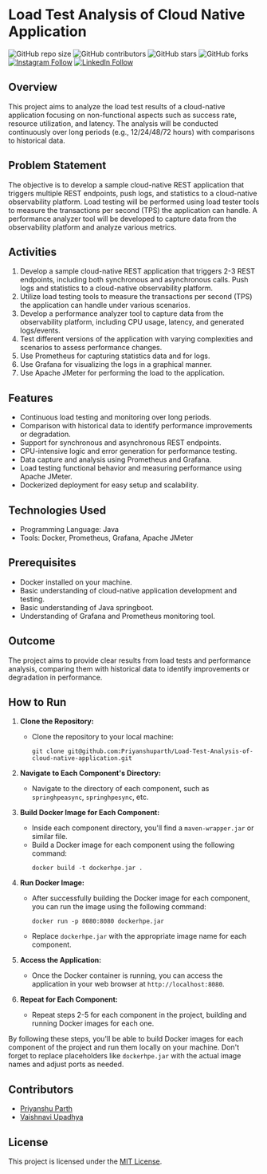 # Load Test Analysis of Cloud Native Application

![GitHub repo size](https://img.shields.io/github/repo-size/Priyanshuparth/Load-Test-Analysis-of-cloud-native-application)
![GitHub contributors](https://img.shields.io/github/contributors/Priyanshuparth/Load-Test-Analysis-of-cloud-native-application)
![GitHub stars](https://img.shields.io/github/stars/Priyanshuparth/Load-Test-Analysis-of-cloud-native-application?style=social)
![GitHub forks](https://img.shields.io/github/forks/Priyanshuparth/Load-Test-Analysis-of-cloud-native-application?style=social)
[![Instagram Follow](https://img.shields.io/badge/Instagram-%23E4405F.svg?logo=Instagram&logoColor=white)](https://instagram.com/priyanshuparth) 
[![LinkedIn Follow](https://img.shields.io/badge/LinkedIn-%230077B5.svg?logo=linkedin&logoColor=white)](https://linkedin.com/in/priyanshuparth) 

## Overview
This project aims to analyze the load test results of a cloud-native application focusing on non-functional aspects such as success rate, resource utilization, and latency. The analysis will be conducted continuously over long periods (e.g., 12/24/48/72 hours) with comparisons to historical data.

## Problem Statement
The objective is to develop a sample cloud-native REST application that triggers multiple REST endpoints, push logs, and statistics to a cloud-native observability platform. Load testing will be performed using load tester tools to measure the transactions per second (TPS) the application can handle. A performance analyzer tool will be developed to capture data from the observability platform and analyze various metrics.

## Activities
1. Develop a sample cloud-native REST application that triggers 2-3 REST endpoints, including both synchronous and asynchronous calls. Push logs and statistics to a cloud-native observability platform.
2. Utilize load testing tools to measure the transactions per second (TPS) the application can handle under various scenarios.
3. Develop a performance analyzer tool to capture data from the observability platform, including CPU usage, latency, and generated logs/events.
4. Test different versions of the application with varying complexities and scenarios to assess performance changes.
5. Use Prometheus for capturing statistics data and for logs.
6. Use Grafana for visualizing the logs in a graphical manner.
7. Use Apache JMeter for performing the load to the application.

## Features
- Continuous load testing and monitoring over long periods.
- Comparison with historical data to identify performance improvements or degradation.
- Support for synchronous and asynchronous REST endpoints.
- CPU-intensive logic and error generation for performance testing.
- Data capture and analysis using Prometheus and Grafana.
- Load testing functional behavior and measuring performance using Apache JMeter.
- Dockerized deployment for easy setup and scalability.

## Technologies Used
- Programming Language: Java
- Tools: Docker, Prometheus, Grafana, Apache JMeter

## Prerequisites
- Docker installed on your machine.
- Basic understanding of cloud-native application development and testing.
- Basic understanding of Java springboot.
- Understanding of Grafana and Prometheus monitoring tool.

## Outcome
The project aims to provide clear results from load tests and performance analysis, comparing them with historical data to identify improvements or degradation in performance.

## How to Run

1. **Clone the Repository:**
   - Clone the repository to your local machine:
     ```
     git clone git@github.com:Priyanshuparth/Load-Test-Analysis-of-cloud-native-application.git
     ```

2. **Navigate to Each Component's Directory:**
   - Navigate to the directory of each component, such as `springhpeasync`, `springhpesync`, etc.

3. **Build Docker Image for Each Component:**
   - Inside each component directory, you'll find a `maven-wrapper.jar` or similar file.
   - Build a Docker image for each component using the following command:
     ```
     docker build -t dockerhpe.jar .
     ```

4. **Run Docker Image:**
   - After successfully building the Docker image for each component, you can run the image using the following command:
     ```
     docker run -p 8080:8080 dockerhpe.jar
     ```
   - Replace `dockerhpe.jar` with the appropriate image name for each component.

5. **Access the Application:**
   - Once the Docker container is running, you can access the application in your web browser at `http://localhost:8080`.

6. **Repeat for Each Component:**
   - Repeat steps 2-5 for each component in the project, building and running Docker images for each one.

By following these steps, you'll be able to build Docker images for each component of the project and run them locally on your machine. Don't forget to replace placeholders like `dockerhpe.jar` with the actual image names and adjust ports as needed.

## Contributors
- [Priyanshu Parth](https://github.com/Priyanshuparth)
- [Vaishnavi Upadhya](https://github.com/Vaishnaviupadhya)

## License
This project is licensed under the [MIT License](LICENSE).
